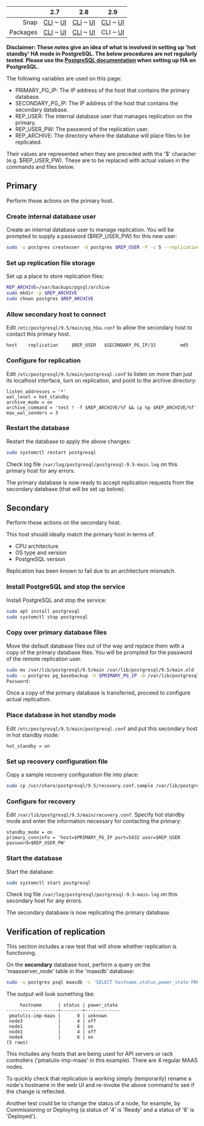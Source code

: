 <!-- deb-2-7-cli
||2.7|2.8|2.9|
|-----:|:-----:|:-----:|:-----:|
|Snap|[CLI](/t/postgresql-ha-hot-standby-snap-2-7-cli/2994) ~ [UI](/t/postgresql-ha-hot-standby-snap-2-7-ui/2995)|[CLI](/t/postgresql-ha-hot-standby-snap-2-8-cli/2996) ~ [UI](/t/postgresql-ha-hot-standby-snap-2-8-ui/2997)|[CLI](/t/postgresql-ha-hot-standby-snap-2-9-cli/2998) ~ [UI](/t/postgresql-ha-hot-standby-snap-2-9-ui/2999)|
|Packages|CLI ~ [UI](/t/postgresql-ha-hot-standby-deb-2-7-ui/3001)|[CLI](/t/postgresql-ha-hot-standby-deb-2-8-cli/3002) ~ [UI](/t/postgresql-ha-hot-standby-deb-2-8-ui/3003)|[CLI](/t/postgresql-ha-hot-standby-deb-2-9-cli/3004) ~ [UI](/t/postgresql-ha-hot-standby-deb-2-9-ui/3005)|
 deb-2-7-cli -->

<!-- deb-2-7-ui
||2.7|2.8|2.9|
|-----:|:-----:|:-----:|:-----:|
|Snap|[CLI](/t/postgresql-ha-hot-standby-snap-2-7-cli/2994) ~ [UI](/t/postgresql-ha-hot-standby-snap-2-7-ui/2995)|[CLI](/t/postgresql-ha-hot-standby-snap-2-8-cli/2996) ~ [UI](/t/postgresql-ha-hot-standby-snap-2-8-ui/2997)|[CLI](/t/postgresql-ha-hot-standby-snap-2-9-cli/2998) ~ [UI](/t/postgresql-ha-hot-standby-snap-2-9-ui/2999)|
|Packages|[CLI](/t/postgresql-ha-hot-standby-deb-2-7-cli/3000) ~ UI|[CLI](/t/postgresql-ha-hot-standby-deb-2-8-cli/3002) ~ [UI](/t/postgresql-ha-hot-standby-deb-2-8-ui/3003)|[CLI](/t/postgresql-ha-hot-standby-deb-2-9-cli/3004) ~ [UI](/t/postgresql-ha-hot-standby-deb-2-9-ui/3005)|
 deb-2-7-ui -->

<!-- deb-2-8-cli
||2.7|2.8|2.9|
|-----:|:-----:|:-----:|:-----:|
|Snap|[CLI](/t/postgresql-ha-hot-standby-snap-2-7-cli/2994) ~ [UI](/t/postgresql-ha-hot-standby-snap-2-7-ui/2995)|[CLI](/t/postgresql-ha-hot-standby-snap-2-8-cli/2996) ~ [UI](/t/postgresql-ha-hot-standby-snap-2-8-ui/2997)|[CLI](/t/postgresql-ha-hot-standby-snap-2-9-cli/2998) ~ [UI](/t/postgresql-ha-hot-standby-snap-2-9-ui/2999)|
|Packages|[CLI](/t/postgresql-ha-hot-standby-deb-2-7-cli/3000) ~ [UI](/t/postgresql-ha-hot-standby-deb-2-7-ui/3001)|CLI ~ [UI](/t/postgresql-ha-hot-standby-deb-2-8-ui/3003)|[CLI](/t/postgresql-ha-hot-standby-deb-2-9-cli/3004) ~ [UI](/t/postgresql-ha-hot-standby-deb-2-9-ui/3005)|
 deb-2-8-cli -->

<!-- deb-2-8-ui
||2.7|2.8|2.9|
|-----:|:-----:|:-----:|:-----:|
|Snap|[CLI](/t/postgresql-ha-hot-standby-snap-2-7-cli/2994) ~ [UI](/t/postgresql-ha-hot-standby-snap-2-7-ui/2995)|[CLI](/t/postgresql-ha-hot-standby-snap-2-8-cli/2996) ~ [UI](/t/postgresql-ha-hot-standby-snap-2-8-ui/2997)|[CLI](/t/postgresql-ha-hot-standby-snap-2-9-cli/2998) ~ [UI](/t/postgresql-ha-hot-standby-snap-2-9-ui/2999)|
|Packages|[CLI](/t/postgresql-ha-hot-standby-deb-2-7-cli/3000) ~ [UI](/t/postgresql-ha-hot-standby-deb-2-7-ui/3001)|[CLI](/t/postgresql-ha-hot-standby-deb-2-8-cli/3002) ~ UI|[CLI](/t/postgresql-ha-hot-standby-deb-2-9-cli/3004) ~ [UI](/t/postgresql-ha-hot-standby-deb-2-9-ui/3005)|
 deb-2-8-ui -->

||2.7|2.8|2.9|
|-----:|:-----:|:-----:|:-----:|
|Snap|[CLI](/t/postgresql-ha-hot-standby-snap-2-7-cli/2994) ~ [UI](/t/postgresql-ha-hot-standby-snap-2-7-ui/2995)|[CLI](/t/postgresql-ha-hot-standby-snap-2-8-cli/2996) ~ [UI](/t/postgresql-ha-hot-standby-snap-2-8-ui/2997)|[CLI](/t/postgresql-ha-hot-standby-snap-2-9-cli/2998) ~ [UI](/t/postgresql-ha-hot-standby-snap-2-9-ui/2999)|
|Packages|[CLI](/t/postgresql-ha-hot-standby-deb-2-7-cli/3000) ~ [UI](/t/postgresql-ha-hot-standby-deb-2-7-ui/3001)|[CLI](/t/postgresql-ha-hot-standby-deb-2-8-cli/3002) ~ [UI](/t/postgresql-ha-hot-standby-deb-2-8-ui/3003)|CLI ~ [UI](/t/postgresql-ha-hot-standby-deb-2-9-ui/3005)|

<!-- deb-2-9-ui
||2.7|2.8|2.9|
|-----:|:-----:|:-----:|:-----:|
|Snap|[CLI](/t/postgresql-ha-hot-standby-snap-2-7-cli/2994) ~ [UI](/t/postgresql-ha-hot-standby-snap-2-7-ui/2995)|[CLI](/t/postgresql-ha-hot-standby-snap-2-8-cli/2996) ~ [UI](/t/postgresql-ha-hot-standby-snap-2-8-ui/2997)|[CLI](/t/postgresql-ha-hot-standby-snap-2-9-cli/2998) ~ [UI](/t/postgresql-ha-hot-standby-snap-2-9-ui/2999)|
|Packages|[CLI](/t/postgresql-ha-hot-standby-deb-2-7-cli/3000) ~ [UI](/t/postgresql-ha-hot-standby-deb-2-7-ui/3001)|[CLI](/t/postgresql-ha-hot-standby-deb-2-8-cli/3002) ~ [UI](/t/postgresql-ha-hot-standby-deb-2-8-ui/3003)|[CLI](/t/postgresql-ha-hot-standby-deb-2-9-cli/3004) ~ UI|
 deb-2-9-ui -->

<!-- snap-2-7-cli
||2.7|2.8|2.9|
|-----:|:-----:|:-----:|:-----:|
|Snap|CLI ~ [UI](/t/postgresql-ha-hot-standby-snap-2-7-ui/2995)|[CLI](/t/postgresql-ha-hot-standby-snap-2-8-cli/2996) ~ [UI](/t/postgresql-ha-hot-standby-snap-2-8-ui/2997)|[CLI](/t/postgresql-ha-hot-standby-snap-2-9-cli/2998) ~ [UI](/t/postgresql-ha-hot-standby-snap-2-9-ui/2999)|
|Packages|[CLI](/t/postgresql-ha-hot-standby-deb-2-7-cli/3000) ~ [UI](/t/postgresql-ha-hot-standby-deb-2-7-ui/3001)|[CLI](/t/postgresql-ha-hot-standby-deb-2-8-cli/3002) ~ [UI](/t/postgresql-ha-hot-standby-deb-2-8-ui/3003)|[CLI](/t/postgresql-ha-hot-standby-deb-2-9-cli/3004) ~ [UI](/t/postgresql-ha-hot-standby-deb-2-9-ui/3005)|
 snap-2-7-cli -->

<!-- snap-2-7-ui
||2.7|2.8|2.9|
|-----:|:-----:|:-----:|:-----:|
|Snap|[CLI](/t/postgresql-ha-hot-standby-snap-2-7-cli/2994) ~ UI|[CLI](/t/postgresql-ha-hot-standby-snap-2-8-cli/2996) ~ [UI](/t/postgresql-ha-hot-standby-snap-2-8-ui/2997)|[CLI](/t/postgresql-ha-hot-standby-snap-2-9-cli/2998) ~ [UI](/t/postgresql-ha-hot-standby-snap-2-9-ui/2999)|
|Packages|[CLI](/t/postgresql-ha-hot-standby-deb-2-7-cli/3000) ~ [UI](/t/postgresql-ha-hot-standby-deb-2-7-ui/3001)|[CLI](/t/postgresql-ha-hot-standby-deb-2-8-cli/3002) ~ [UI](/t/postgresql-ha-hot-standby-deb-2-8-ui/3003)|[CLI](/t/postgresql-ha-hot-standby-deb-2-9-cli/3004) ~ [UI](/t/postgresql-ha-hot-standby-deb-2-9-ui/3005)|
 snap-2-7-ui -->

<!-- snap-2-8-cli
||2.7|2.8|2.9|
|-----:|:-----:|:-----:|:-----:|
|Snap|[CLI](/t/postgresql-ha-hot-standby-snap-2-7-cli/2994) ~ [UI](/t/postgresql-ha-hot-standby-snap-2-7-ui/2995)|CLI ~ [UI](/t/postgresql-ha-hot-standby-snap-2-8-ui/2997)|[CLI](/t/postgresql-ha-hot-standby-snap-2-9-cli/2998) ~ [UI](/t/postgresql-ha-hot-standby-snap-2-9-ui/2999)|
|Packages|[CLI](/t/postgresql-ha-hot-standby-deb-2-7-cli/3000) ~ [UI](/t/postgresql-ha-hot-standby-deb-2-7-ui/3001)|[CLI](/t/postgresql-ha-hot-standby-deb-2-8-cli/3002) ~ [UI](/t/postgresql-ha-hot-standby-deb-2-8-ui/3003)|[CLI](/t/postgresql-ha-hot-standby-deb-2-9-cli/3004) ~ [UI](/t/postgresql-ha-hot-standby-deb-2-9-ui/3005)|
 snap-2-8-cli -->

<!-- snap-2-8-ui
||2.7|2.8|2.9|
|-----:|:-----:|:-----:|:-----:|
|Snap|[CLI](/t/postgresql-ha-hot-standby-snap-2-7-cli/2994) ~ [UI](/t/postgresql-ha-hot-standby-snap-2-7-ui/2995)|[CLI](/t/postgresql-ha-hot-standby-snap-2-8-cli/2996) ~ UI|[CLI](/t/postgresql-ha-hot-standby-snap-2-9-cli/2998) ~ [UI](/t/postgresql-ha-hot-standby-snap-2-9-ui/2999)|
|Packages|[CLI](/t/postgresql-ha-hot-standby-deb-2-7-cli/3000) ~ [UI](/t/postgresql-ha-hot-standby-deb-2-7-ui/3001)|[CLI](/t/postgresql-ha-hot-standby-deb-2-8-cli/3002) ~ [UI](/t/postgresql-ha-hot-standby-deb-2-8-ui/3003)|[CLI](/t/postgresql-ha-hot-standby-deb-2-9-cli/3004) ~ [UI](/t/postgresql-ha-hot-standby-deb-2-9-ui/3005)|
 snap-2-8-ui -->

<!-- snap-2-9-cli
||2.7|2.8|2.9|
|-----:|:-----:|:-----:|:-----:|
|Snap|[CLI](/t/postgresql-ha-hot-standby-snap-2-7-cli/2994) ~ [UI](/t/postgresql-ha-hot-standby-snap-2-7-ui/2995)|[CLI](/t/postgresql-ha-hot-standby-snap-2-8-cli/2996) ~ [UI](/t/postgresql-ha-hot-standby-snap-2-8-ui/2997)|CLI ~ [UI](/t/postgresql-ha-hot-standby-snap-2-9-ui/2999)|
|Packages|[CLI](/t/postgresql-ha-hot-standby-deb-2-7-cli/3000) ~ [UI](/t/postgresql-ha-hot-standby-deb-2-7-ui/3001)|[CLI](/t/postgresql-ha-hot-standby-deb-2-8-cli/3002) ~ [UI](/t/postgresql-ha-hot-standby-deb-2-8-ui/3003)|[CLI](/t/postgresql-ha-hot-standby-deb-2-9-cli/3004) ~ [UI](/t/postgresql-ha-hot-standby-deb-2-9-ui/3005)|
 snap-2-9-cli -->

<!-- snap-2-9-ui
||2.7|2.8|2.9|
|-----:|:-----:|:-----:|:-----:|
|Snap|[CLI](/t/postgresql-ha-hot-standby-snap-2-7-cli/2994) ~ [UI](/t/postgresql-ha-hot-standby-snap-2-7-ui/2995)|[CLI](/t/postgresql-ha-hot-standby-snap-2-8-cli/2996) ~ [UI](/t/postgresql-ha-hot-standby-snap-2-8-ui/2997)|[CLI](/t/postgresql-ha-hot-standby-snap-2-9-cli/2998) ~ UI|
|Packages|[CLI](/t/postgresql-ha-hot-standby-deb-2-7-cli/3000) ~ [UI](/t/postgresql-ha-hot-standby-deb-2-7-ui/3001)|[CLI](/t/postgresql-ha-hot-standby-deb-2-8-cli/3002) ~ [UI](/t/postgresql-ha-hot-standby-deb-2-8-ui/3003)|[CLI](/t/postgresql-ha-hot-standby-deb-2-9-cli/3004) ~ [UI](/t/postgresql-ha-hot-standby-deb-2-9-ui/3005)|
 snap-2-9-ui -->

**Disclaimer: These *notes* give an idea of what is involved in setting up 'hot standby' HA mode in PostgreSQL. The below procedures are not regularly tested. Please use the [PostgreSQL documentation](https://www.postgresql.org/docs/9.5/static/high-availability.html) when setting up HA on PostgreSQL.**

The following variables are used on this page:

-   PRIMARY_PG_IP: The IP address of the host that contains the primary database.
-   SECONDARY_PG_IP: The IP address of the host that contains the secondary database.
-   REP_USER: The internal database user that manages replication on the primary.
-   REP_USER_PW: The password of the replication user.
-   REP_ARCHIVE: The directory where the database will place files to be replicated.

Their values are represented when they are preceded with the '$' character (e.g. $REP_USER_PW). These are to be replaced with actual values in the commands and files below.

<h2 id="heading--primary">Primary</h2>

Perform these actions on the primary host.

<h3 id="heading--create-internal-database-user">Create internal database user</h3>

Create an internal database user to manage replication. You will be prompted to supply a password ($REP_USER_PW) for this new user:

``` bash
sudo -u postgres createuser -U postgres $REP_USER -P -c 5 --replication
```

<h3 id="heading--set-up-replication-file-storage">Set up replication file storage</h3>

Set up a place to store replication files:

``` bash
REP_ARCHIVE=/var/backups/pgsql/archive
sudo mkdir -p $REP_ARCHIVE
sudo chown postgres $REP_ARCHIVE
```

<h3 id="heading--allow-secondary-host-to-connect">Allow secondary host to connect</h3>

Edit `/etc/postgresql/9.5/main/pg_hba.conf` to allow the secondary host to contact this primary host.

``` no-highlight
host    replication     $REP_USER   $SECONDARY_PG_IP/32         md5
```

<h3 id="heading--configure-for-replication">Configure for replication</h3>

Edit `/etc/postgresql/9.5/main/postgresql.conf` to listen on more than just its localhost interface, turn on replication, and point to the archive directory:

``` no-highlight
listen_addresses = '*'
wal_level = hot_standby
archive_mode = on
archive_command = 'test ! -f $REP_ARCHIVE/%f && cp %p $REP_ARCHIVE/%f'
max_wal_senders = 3
```

<h3 id="heading--restart-the-database">Restart the database</h3>

Restart the database to apply the above changes:

``` bash
sudo systemctl restart postgresql
```

Check log file `/var/log/postgresql/postgresql-9.5-main.log` on this primary host for any errors.

The primary database is now ready to accept replication requests from the secondary database (that will be set up below).

<h2 id="heading--secondary">Secondary</h2>

Perform these actions on the secondary host.

This host should ideally match the primary host in terms of:

-   CPU architecture
-   OS type and version
-   PostgreSQL version

Replication has been known to fail due to an architecture mismatch.

<h3 id="heading--install-postgresql-and-stop-the-service">Install PostgreSQL and stop the service</h3>

Install PostgreSQL and stop the service:

``` bash
sudo apt install postgresql
sudo systemctl stop postgresql
```

<h3 id="heading--copy-over-primary-database-files">Copy over primary database files</h3>

Move the default database files out of the way and replace them with a copy of the primary database files. You will be prompted for the password of the remote replication user.

``` bash
sudo mv /var/lib/postgresql/9.5/main /var/lib/postgresql/9.5/main.old
sudo -u postgres pg_basebackup -h $PRIMARY_PG_IP -D /var/lib/postgresql/9.5/main -U $REP_USER -v -P --xlog-method=stream
Password: 
```

Once a copy of the primary database is transferred, proceed to configure actual replication.

<h3 id="heading--place-database-in-hot-standby-mode">Place database in hot standby mode</h3>

Edit `/etc/postgresql/9.5/main/postgresql.conf` and put this secondary host in hot standby mode:

``` no-highlight
hot_standby = on
```

<h3 id="heading--set-up-recovery-configuration-file">Set up recovery configuration file</h3>

Copy a sample recovery configuration file into place:

``` bash
sudo cp /usr/share/postgresql/9.5/recovery.conf.sample /var/lib/postgresql/9.5/main/recovery.conf
```

<h3 id="heading--configure-for-recovery">Configure for recovery</h3>

Edit `/var/lib/postgresql/9.5/main/recovery.conf`. Specify hot standby mode and enter the information necessary for contacting the primary:

``` no-highlight
standby_mode = on
primary_conninfo = 'host=$PRIMARY_PG_IP port=5432 user=$REP_USER password=$REP_USER_PW'
```

<h3 id="heading--start-the-database">Start the database</h3>

Start the database:

``` bash
sudo systemctl start postgresql
```

Check log file `/var/log/postgresql/postgresql-9.5-main.log` on this secondary host for any errors.

The secondary database is now replicating the primary database.

<h2 id="heading--verification-of-replication">Verification of replication</h2>

This section includes a raw test that will show whether replication is functioning.

On the **secondary** database host, perform a query on the 'maasserver_node' table in the 'maasdb' database:

``` bash
sudo -u postgres psql maasdb -c 'SELECT hostname,status,power_state FROM maasserver_node'
```

The output will look something like:

``` no-highlight
     hostname      | status | power_state 
-------------------+--------+-------------
 pmatulis-imp-maas |      0 | unknown
 node3             |      4 | off
 node1             |      6 | on
 node2             |      4 | off
 node4             |      6 | on
(5 rows)
```

This includes any hosts that are being used for API servers or rack controllers ('pmatulis-imp-maas' in this example). There are 4 regular MAAS nodes.

To quickly check that replication is working simply (temporarily) rename a node's hostname in the web UI and re-invoke the above command to see if the change is reflected.

Another test could be to change the status of a node, for example, by Commissioning or Deploying (a status of '4' is 'Ready' and a status of '6' is 'Deployed').

<!-- LINKS -->